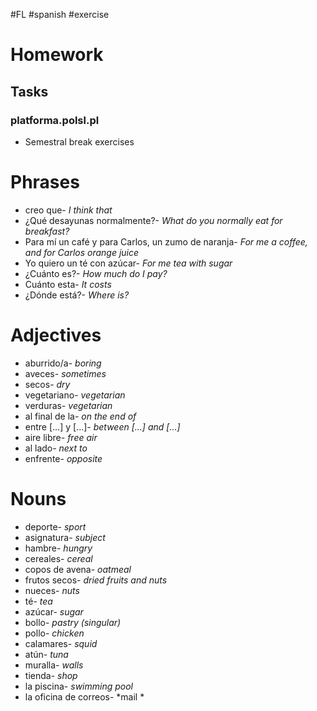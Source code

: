 #FL #spanish #exercise 

# Homework
## Tasks
### platforma.polsl.pl
- Semestral break exercises

# Phrases
- creo que- *I think that*
- ¿Qué desayunas normalmente?- *What do you normally eat for breakfast?*
- Para mí un café y para Carlos, un zumo de naranja- *For me a coffee, and for Carlos orange juice*
- Yo quiero un té con azúcar- *For me tea with sugar*
- ¿Cuánto es?- *How much do I pay?*
- Cuánto esta- *It costs*
- ¿Dónde está?- *Where is?*

# Adjectives
- aburrido/a- *boring*
- aveces- *sometimes*
- secos- *dry*
- vegetariano- *vegetarian*
- verduras- *vegetarian*
- al final de la- *on the end of*
- entre \[...] y \[...]- *between \[...] and \[...]*
- aire libre- *free air*
- al lado- *next to*
- enfrente- *opposite*

# Nouns
- deporte- *sport*
- asignatura- *subject*
- hambre- *hungry*
- cereales- *cereal*
- copos de avena- *oatmeal*
- frutos secos- *dried fruits and nuts*
- nueces- *nuts*
- té- *tea*
- azúcar- *sugar*
- bollo- *pastry (singular)*
- pollo- *chicken*
- calamares- *squid*
- atún- *tuna*
- muralla- *walls*
- tienda- *shop*
- la piscina- *swimming pool*
- la oficina de correos- *mail *